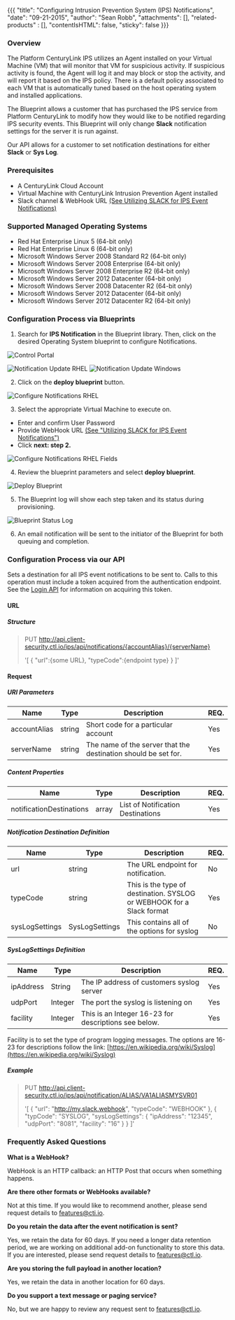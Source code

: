 {{{
  "title": "Configuring Intrusion Prevention System (IPS) Notifications",
  "date": "09-21-2015",
  "author": "Sean Robb",
  "attachments": [],
  "related-products" : [],
  "contentIsHTML": false,
  "sticky": false
}}}

### Overview

The Platform CenturyLink IPS utilizes an Agent installed on your Virtual Machine (VM) that will monitor that VM for suspicious activity. If suspicious activity is found, the Agent will log it and may block or stop the activity, and will report it based on the IPS policy. There is a default policy associated to each VM that is automatically tuned based on the host operating system and installed applications.

The Blueprint allows a customer that has purchased the IPS service from Platform CenturyLink to modify how they would like to be notified regarding IPS security events. This Blueprint will only change **Slack** notification settings for the server it is run against.

Our API allows for a customer to set notification destinations for either **Slack** or **Sys Log**.  

### Prerequisites

* A CenturyLink Cloud Account
* Virtual Machine with CenturyLink Intrusion Prevention Agent installed
* Slack channel & WebHook URL [(See Utilizing SLACK for IPS Event Notifications)](utilizing-slack-for-ips-event-notifications.md)

### Supported Managed Operating Systems

* Red Hat Enterprise Linux 5 (64-bit only)
* Red Hat Enterprise Linux 6 (64-bit only)
* Microsoft Windows Server 2008 Standard R2 (64-bit only)
* Microsoft Windows Server 2008 Enterprise (64-bit only)
* Microsoft Windows Server 2008 Enterprise R2 (64-bit only)
* Microsoft Windows Server 2012 Datacenter (64-bit only)
* Microsoft Windows Server 2008 Datacenter R2 (64-bit only)
* Microsoft Windows Server 2012 Datacenter (64-bit only)
* Microsoft Windows Server 2012 Datacenter R2 (64-bit only)

### Configuration Process via Blueprints

1. Search for **IPS Notification** in the Blueprint library. Then, click on the desired Operating System blueprint to configure Notifications.

  ![Control Portal](../images/notificationupdate_controlportal.png)

  ![Notification Update RHEL](../images/notificationupdate_rhel_blueprintname.png) ![Notification Update Windows](../images/notificationupdate_windows_blueprintname.png)

2. Click on the **deploy blueprint** button.

  ![Configure Notifications RHEL](../images/notificationupdate_rhel_configure.png)

3. Select the appropriate Virtual Machine to execute on.

  * Enter and confirm User Password
  * Provide WebHook URL [(See "Utilizing SLACK for IPS Event Notifications")](utilizing-slack-for-ips-event-notifications.md)
  * Click **next: step 2.**

  ![Configure Notifications RHEL Fields](../images/notificationupdate_rhel_blueprintfields.png)

4. Review the blueprint parameters and select **deploy blueprint**.

  ![Deploy Blueprint](../images/notificationupdate_rhel_deploy.png)

5. The Blueprint log will show each step taken and its status during provisioning.

  ![Blueprint Status Log](../images/notificationupdate_rhel_logstatus.png)

6. An email notification will be sent to the initiator of the Blueprint for both queuing and completion.

### Configuration Process via our API

Sets a destination for all IPS event notifications to be sent to. Calls to this operation must include a token acquired from the authentication endpoint. See the [Login API](https://www.ctl.io/api-docs/v2/#authentication-login) for information on acquiring this token.

#### URL

##### Structure

>PUT http://api.client-security.ctl.io/ips/api/notifications/{accountAlias}/{serverName}
>
>'[
>   {
>       "url":{some URL},
>       "typeCode":{endpoint type}
>   }
>]'

#### Request

##### URI Parameters

| **Name**     | **Type** | **Description**                                               | **REQ.**|
|--------------|----------|---------------------------------------------------------------|---------|
|accountAlias  |string    |Short code for a particular account                            |Yes      |
|serverName    |string    |The name of the server that the destination should be set for. |Yes      |

##### Content Properties

| **Name**                | **Type** | **Description**                      | **REQ.** |
|-------------------------|----------|--------------------------------------|----------|
|notificationDestinations |array     | List of Notification Destinations    |Yes       |       

##### Notification Destination Definition 

| **Name** | **Type** | **Description**                                                            | **REQ.** |
|----------|----------|----------------------------------------------------------------------------|----------|
|url       |string    |The URL endpoint for notification.                                          |No        |
|typeCode  |string    |This is the type of destination. SYSLOG or WEBHOOK for a Slack format       |Yes       |
|sysLogSettings|SysLogSettings|This contains all of the options for syslog                         |No        |

##### SysLogSettings Definition
| **Name**  | **Type**  | **Description**                                                 | **REQ.**  |
|-----------|---------- |-----------------------------------------------------------------|-----------|
|ipAddress  |String     |The IP address of customers syslog server                        |Yes        |
|udpPort    |Integer    |The port the syslog is listening on                              |Yes        |
|facility   |Integer    |This is an Integer 16-23 for descriptions see below.             |Yes        |

Facility is to set the type of program logging messages. The options are 16-23 for descriptions follow the link: [https://en.wikipedia.org/wiki/Syslog](https://en.wikipedia.org/wiki/Syslog) 

##### Example

>PUT http://api.client-security.ctl.io/ips/api/notification/ALIAS/VA1ALIASMYSVR01
>
>'[
          {
              "url": "http://my.slack.webhook",
              "typeCode": "WEBHOOK"
          },
          {
              "typCode": "SYSLOG",
              "sysLogSettings": {
                  "ipAddress": "12345",
                  "udpPort": "8081",
                  "facility": "16"
              }
          }
      ]'

### Frequently Asked Questions

**What is a WebHook?**

WebHook is an HTTP callback: an HTTP Post that occurs when something happens.

**Are there other formats or WebHooks available?**

Not at this time. If you would like to recommend another, please send request details to [features@cti.io](mailto:features@ctl.io).

**Do you retain the data after the event notification is sent?**

Yes, we retain the data for 60 days.  If you need a longer data retention period, we are working on additional add-on functionality to store this data.  If you are interested, please send request details to [features@ctl.io](mailto:features@ctl.io).

**Are you storing the full payload in another location?**

Yes, we retain the data in another location for 60 days.

**Do you support a text message or paging service?**

No, but we are happy to review any request sent to [features@ctl.io](mailto:features@ctl.io).
